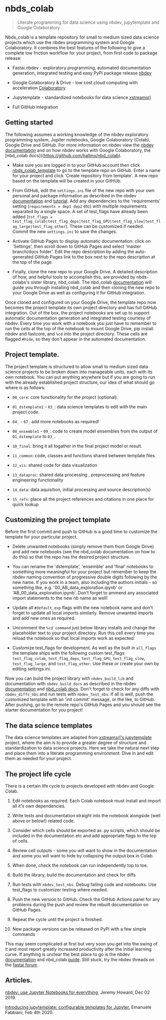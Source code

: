 # nbds_colab
> Literate programming for data science using nbdev, jupytemplate and Google Colaboratory


Nbds_colab is a template repository for small to medium sized data science projects which use the nbdev programming system and Google Colaboratory. It combines the best features of the following to give a complete low friction workflow for your project, from first code to package release:

* Fastai.nbdev - exploratory programming, automated documentation generation, integrated testing and easy PyPi package release [nbdev](https://github.com/fastai/nbdev//) 

* Google Colaboratory & Drive - low cost cloud computing with acceleration [Colaboratory](https://colab.research.google.com/)

* Jupytemplate - standardized notebooks for data science [xstreamsrl](https://github.com/xtreamsrl/jupytemplate)

* Full GitHub integration


## Getting started

The following assumes a working knowledge of the nbdev exploratory programming system, Jupiter notebooks, Google Colaboratory (Colab), Google Drive and GitHub. For more information on nbdev view the [nbdev documentation](http://nbdev.fast.ai/) and on how nbdev works with Google Colaboratory, the [nbd_colab docs]((https://github.com/hallmx/nbd_colab).

* Make sure you are logged in to your GitHub account then click [nbds_colab_template](https://github.com/hallmx/nbds_colab/generate) to go to the template repo on GitHub. Enter a name for your project and click 'Create repository from template'. A new repo based on the template will be created in your GitHUb.

* From GitHub, edit the `settings.ini` file of the new repo with your own personal and package information as described in the nbdev [documentation](http://nbdev.fast.ai/) and [tutorial](http://nbdev.fast.ai/tutorial/). Add any dependencies to the 'requirements' setting (`requirements = dep1 dep2` etc) with multiple requirements separated by a single space. A set of test_flags have already been added (`tst_flags = test_flag_colab|test_flag_deps|test_flag_GPU|test_flag_slow|test_flag_large|test_flag_other`). These can be customized if needed. Commit the new `settings.ini` to save the changes. 

* Activate GitHub Pages to display automatic documentation: click on 'Settings', then scroll down to GitHub Pages and select 'master branch/docs folder'. Edit the repo description by adding the auto-generated GitHub Pages link to the box next to the repo description at the top of the page.

* Finally, clone the new repo to your Google Drive. A detailed description of how, and helpful tools to accomplish this, are provided by nbds-colabs's sister library, nbd_colab. The nbd_colab [documentation](https://github.com/hallmx/nbd_colab) will guide you through installing nbd_colab and then cloning the new repo to your Google Drive as well as configuring it for GitHub integration.

Once cloned and configured on your Google Drive, the template repo now becomes the project template its own project directory and has full GitHub integration. Out of the box, the project notebooks are set up to support automatic documentation generation and integrated testing courtesy of nbdev. Every time you work with a notebook you just have to remember to run the cells at the top of the notebook to mount Google Drive, pip install nbdev and fastcore, and `%cd` into the project directory. These cells are flagged `#hide`, so they don't appear in the automated documentation. 



## Project template.

The project template is structured to allow small to medium sized data science projects to be broken down into manageable units, each with its own notebook. You can put anything anywhere but if you are going to run with the already established project structure,  our idea of what should go where is as follows: 

* `00_core`: core functionality for the project (optional). 

* `01_dstemplate1` - `03_`: data science templates to edit with the main project code. 

* `04_` - `07_` add more notebooks as required!

* `08_ensemble1` - `09_`: code to create model ensembles from the output of `01_dstemplate` to `03_`.

* `10_final`: bring it all togather in the final project model or result.

* `11_common`: code, classes and functions shared between template files.

* `12_vis`: shared code for data visualization

* `13_dataproc`: shared data processing , preprocessing and feature engineering functionality

* `14_data`: data aquisition, initial processing and source description(s)

* `15_refs`: place all the project references and citations in one place for quick lookup



## Customizing the project template

Before the first commit and push to GitHub is a good time to customize the template for your particular project. 

* Delete unwanted notebooks (simply remove them from Google Drive) and add new notebooks (see the nbd_colab documentation on how to do this) so that the repo has the desired project structure. 

* You can rename the 'dstemplate', 'ensemble' and 'final' notebooks to something more meaningful for your project but remember to keep the nbdev naming convention of progressive double digits following by the new name. If you work in a team, also including the authors initials - so something like, e.g. '00_AB_data_exploration.ipynb' or 'AB_00_data_exploration.ipynb'. Don't forget to ammend any associated import statements to the new nb name as well! 

* Update all `#default_exp` flags with the new notebook name and don't forget to update all local imports similarly. Remove unwanted imports and add new ones as required. 

* Uncomment the `%cd command` just below library installs and change the placeholder text to your project directory. Run this cell every time you reload the notebook so that local imports work as expected. 

* Customize test_flags for development. As well as the built in `all_flags` the template ships with the following custom test_flags: `test_flag_colab`, `test_flag_deps`, `test_flag_GPU`, `test_flag_slow`, `test_flag_large`, and `test_flag_other`. Use these or create your own by editing settings.ini.

Now you can build the project library with `nbdev_build_lib` and documentation with `nbdev_build_docs` as described in the nbdev [documentation](http://nbdev.fast.ai/) and [nbd_colab docs](https://github.com/hallmx/nbd_colab). Don't forget to check for any diffs with `nbdev_diffs_nbs` and run tests with `nbdev_test_nbs`. If all is well, push the customized template with an 'init commit' message, or the like, to GitHub. After pushing, go to the remote repo's GitHub Pages and you should see the starter documentation for you project!

## The data science templates

The data science templates are adapted from [xstreamsrl's jupytemplate](https://github.com/xtreamsrl/jupytemplate) project, where the aim is to provide a greater degree of structure and standardization to data science projects. Here we take the natural next step and place them into a literate programming environment. Dive in and edit them as needed for your project. 



## The project life cycle

There is a certain life cycle to projects developed with nbdev and Google Colab. 

1. Edit notebooks as required. Each Colab notebook must install and import all it's own dependencies.

2. Write tests and documentation straight into the notebook alongside (well above or below!) related code.

3. Consider which cells should be exported as .py scripts, which should be included in the documentation etc and add  appropriate flags to the top of cells. 

4. Review cell outputs - some you will want to show in the documentation and some you will want to hide by collapsing the output box in Colab.

5. When done, check the notebook can run independently top to toe.

6. Build the library, build the documentation and check for diffs

7. Run tests with `nbdev_test_nbs`. Debug failing code and notebooks. Use test_flags to customizer testing where needed.

8. Push the new version to GitHub. Check the GitHub Actions panel for any problems during the push and review the rebuilt documentation on GitHub Pages. 

9. Repeat the cycle until the project is finished.

10. New package versions can be released on PyPi with a few simple commands

This may seem complicated at first but very soon you get into the swing of it and most report greatly increased productivity after the initial learning curve. If anything is unclear the best place to go is the nbdev [documentation](http://nbdev.fast.ai/) and nbd_colab [guide](https://github.com/hallmx/nbd_colab). Still stuck, try the nbdev threads on the [fastai forum](https://forums.fast.ai/) . 

## Articles.

[nbdev: use Jupyter Notebooks for everything](https://www.fast.ai/2019/12/02/nbdev/), Jeremy Howard, Dec 02 2019. 

[Introducing jupytemplate: configurable templates for Jupyter](https://towardsdatascience.com/stop-copy-pasting-notebooks-embrace-jupyter-templates-6bd7b6c00b94), Emanuele Fabbiani, Feb 4th 2020.




